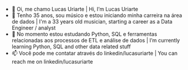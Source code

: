 - 👋 Oi, me chamo Lucas Uriarte | Hi, I’m Lucas Uriarte
- 🎸 Tenho 35 anos, sou músico e estou iniciando minha carreira na área de dados | I'm a 33 years old musician, starting a career as a Data Engineer / analyst
- 🌱 No momento estou estudando Python, SQL e ferramentas relacionadas aos processos de ETL e análise de dados | I’m currently learning Python, SQL and other data related stuff
- 📫 Você pode me contatar através do linkedin/lucasuriarte | You can reach me on linkedin/lucasuriarte

<!---
LUriarte/LUriarte is a ✨ special ✨ repository because its `README.md` (this file) appears on your GitHub profile.
You can click the Preview link to take a look at your changes.
--->
